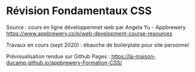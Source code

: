 # Révision Fondamentaux CSS

Source : cours en ligne développemnet web par Angela Yu - Appbrewery  https://www.appbrewery.co/p/web-development-course-resources

Travaux en cours (sept 2020) : ébauche de boilerplate pour site personnel

Prévisualisation rendue sur Github Pages : https://la-maison-ducamp.github.io/appbrewery-Formation-CSS/
